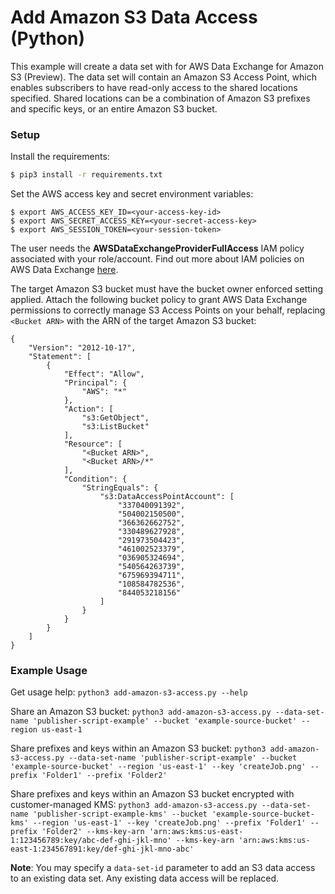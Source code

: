 # Add Amazon S3 Data Access (Python)

This example will create a data set with for AWS Data Exchange for Amazon S3 (Preview). The data set will contain an
Amazon S3 Access Point, which enables subscribers to have read-only access to the shared locations specified. Shared
locations can be a combination of Amazon S3 prefixes and specific keys, or an entire Amazon S3 bucket.

### Setup

Install the requirements:

```bash
$ pip3 install -r requirements.txt
```

Set the AWS access key and secret environment variables:

```
$ export AWS_ACCESS_KEY_ID=<your-access-key-id>
$ export AWS_SECRET_ACCESS_KEY=<your-secret-access-key>
$ export AWS_SESSION_TOKEN=<your-session-token>
```

The user needs the **AWSDataExchangeProviderFullAccess** IAM policy associated with your role/account. Find out more
about IAM policies on AWS Data Exchange [here](https://docs.aws.amazon.com/data-exchange/latest/userguide/auth-access.html).

The target Amazon S3 bucket must have the bucket owner enforced setting applied. Attach the following bucket policy to grant AWS Data Exchange permissions to
correctly manage S3 Access Points on your behalf, replacing `<Bucket ARN>` with the ARN of the target Amazon S3
bucket:

```
{
    "Version": "2012-10-17",
    "Statement": [
        {
            "Effect": "Allow",
            "Principal": {
                "AWS": "*"
            },
            "Action": [
                "s3:GetObject",
                "s3:ListBucket"
            ],
            "Resource": [
                "<Bucket ARN>",
                "<Bucket ARN>/*"
            ],
            "Condition": {
                "StringEquals": {
                    "s3:DataAccessPointAccount": [
                        "337040091392",
                        "504002150500",
                        "366362662752",
                        "330489627928",
                        "291973504423",
                        "461002523379",
                        "036905324694",
                        "540564263739",
                        "675969394711",
                        "108584782536",
                        "844053218156"
                    ]
                }
            }
        }
    ]
}
```

### Example Usage

Get usage help: `python3 add-amazon-s3-access.py --help`

Share an Amazon S3 bucket: `python3 add-amazon-s3-access.py --data-set-name 'publisher-script-example' --bucket 'example-source-bucket' --region us-east-1`

Share prefixes and keys within an Amazon S3 bucket: `python3 add-amazon-s3-access.py --data-set-name 'publisher-script-example' --bucket 'example-source-bucket' --region 'us-east-1' --key 'createJob.png' --prefix 'Folder1' --prefix 'Folder2'`

Share prefixes and keys within an Amazon S3 bucket encrypted with customer-managed KMS: `python3 add-amazon-s3-access.py --data-set-name 'publisher-script-example-kms' --bucket 'example-source-bucket-kms' --region 'us-east-1' --key 'createJob.png' --prefix 'Folder1' --prefix 'Folder2' --kms-key-arn 'arn:aws:kms:us-east-1:123456789:key/abc-def-ghi-jkl-mno' --kms-key-arn 'arn:aws:kms:us-east-1:234567891:key/def-ghi-jkl-mno-abc'`

**Note**: You may specify a `data-set-id` parameter to add an S3 data access to an existing data set. Any existing
data access will be replaced.
